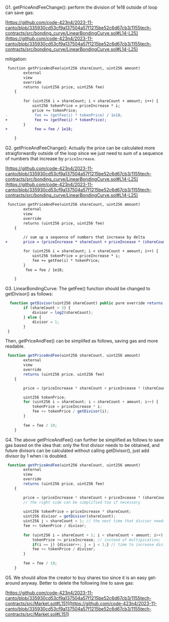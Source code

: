 G1.  getPriceAndFeeChange(): perform the division of 1e18 outside of loop can save gas:

[https://github.com/code-423n4/2023-11-canto/blob/335930cd53cf9a137504a57f1215be52c6d67cb3/1155tech-contracts/src/bonding_curve/LinearBondingCurve.sol#L14-L25](https://github.com/code-423n4/2023-11-canto/blob/335930cd53cf9a137504a57f1215be52c6d67cb3/1155tech-contracts/src/bonding_curve/LinearBondingCurve.sol#L14-L25)

mitigation:

```diff
 function getPriceAndFee(uint256 shareCount, uint256 amount)
        external
        view
        override
        returns (uint256 price, uint256 fee)
    {
  
        for (uint256 i = shareCount; i < shareCount + amount; i++) {
            uint256 tokenPrice = priceIncrease * i;
            price += tokenPrice;
-            fee += (getFee(i) * tokenPrice) / 1e18;
+            fee += (getFee(i) * tokenPrice);
        }
+            fee = fee / 1e18;

    }
```

G2. getPriceAndFeeChange(): Actually the price can be calculated more straigforwardly outside of the loop since we just need to sum of a sequence of numbers that increase by ``priceIncrease``.

[https://github.com/code-423n4/2023-11-canto/blob/335930cd53cf9a137504a57f1215be52c6d67cb3/1155tech-contracts/src/bonding_curve/LinearBondingCurve.sol#L14-L25](https://github.com/code-423n4/2023-11-canto/blob/335930cd53cf9a137504a57f1215be52c6d67cb3/1155tech-contracts/src/bonding_curve/LinearBondingCurve.sol#L14-L25)

```diff
 function getPriceAndFee(uint256 shareCount, uint256 amount)
        external
        view
        override
        returns (uint256 price, uint256 fee)
    {
  
        // sum up a sequence of numbers that increase by delta
+       price = (priceIncrease * shareCount + priceIncease * (shareCount + amount -1)) * amount / 2; 

        for (uint256 i = shareCount; i < shareCount + amount; i++) {
            uint256 tokenPrice = priceIncrease * i;
            fee += getFee(i) * tokenPrice;
        }
         fee = fee / 1e18;

    }
```


G3.  LinearBondingCurve: The getFee() function should be changed to getDivisor() as follows: 

```javascript
  function getDivisor(uint256 shareCount) public pure override returns (uint256 divisor) {
        if (shareCount > 3) {
            divisor = log2(shareCount);
        } else {
            divisor = 1;
        }
 }
```

Then, getPriceAndFee() can be simplifed as follows, saving gas and more readable. 

```javascript
 function getPriceAndFee(uint256 shareCount, uint256 amount)
        external
        view
        override
        returns (uint256 price, uint256 fee)
    {

        price = (priceIncrease * shareCount + priceIncease * (shareCount + amount -1)) * amount / 2; 

        uint256 tokenPrice;
        for (uint256 i = shareCount; i < shareCount + amount; i++) {
            tokenPrice = priceIncrease * i;
            fee += tokenPrice / getDivisor(i);
        }
         
        fee = fee / 10;
    }
```

G4. The above getPriceAndFee() can further be simplified as follows to save gas based on the idea that: only the first divisor needs to be obtained, and future divisors can be calculated without calling getDivisor(), just add divisor by 1 when i is doubled.

```javascript
 function getPriceAndFee(uint256 shareCount, uint256 amount)
        external
        view
        override
        returns (uint256 price, uint256 fee)
    {

        price = (priceIncrease * shareCount + priceIncease * (shareCount + amount -1)) * amount / 2; 
        // the right side can be simplified too if necessary
        
        uint256 tokenPrice = priceIncrease * shareCount;
        uint256 divisor = getDivisor(shareCount);
        uint256 j = shareCount < 1; // the next time that divisor needs to increase by 1
        fee += tokenPrice / divisor;
  
        for (uint256 i = shareCount + 1; i < shareCount + amount; i++) {
            tokenPrice += priceIncrease; // instead of multipication;
            if(i == j) {divisor++; j = j < 1;} // time to increase divisor by 1 and double j 
            fee += tokenPrice / divisor;
        }
         
        fee = fee / 10;
    }
```

G5. We should allow the creator to buy shares too since it is an easy get-around anyway. Better to delete the following line to save gas:

[https://github.com/code-423n4/2023-11-canto/blob/335930cd53cf9a137504a57f1215be52c6d67cb3/1155tech-contracts/src/Market.sol#L151](https://github.com/code-423n4/2023-11-canto/blob/335930cd53cf9a137504a57f1215be52c6d67cb3/1155tech-contracts/src/Market.sol#L151)